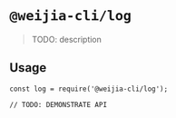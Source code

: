 # `@weijia-cli/log`

> TODO: description

## Usage

```
const log = require('@weijia-cli/log');

// TODO: DEMONSTRATE API
```
